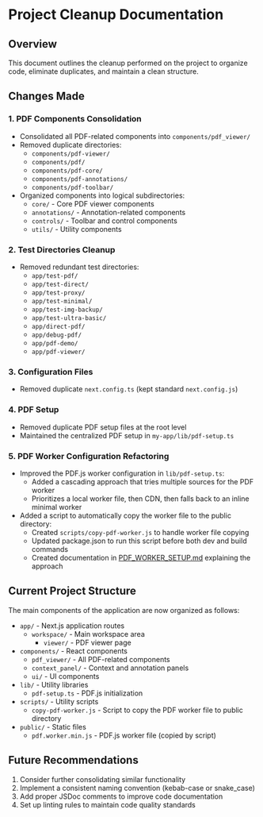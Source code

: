 # Project Cleanup Documentation

## Overview
This document outlines the cleanup performed on the project to organize code, eliminate duplicates, and maintain a clean structure.

## Changes Made

### 1. PDF Components Consolidation
- Consolidated all PDF-related components into `components/pdf_viewer/`
- Removed duplicate directories:
  - `components/pdf-viewer/`
  - `components/pdf/`
  - `components/pdf-core/`
  - `components/pdf-annotations/`
  - `components/pdf-toolbar/`
- Organized components into logical subdirectories:
  - `core/` - Core PDF viewer components
  - `annotations/` - Annotation-related components
  - `controls/` - Toolbar and control components
  - `utils/` - Utility components

### 2. Test Directories Cleanup
- Removed redundant test directories:
  - `app/test-pdf/`
  - `app/test-direct/`
  - `app/test-proxy/`
  - `app/test-minimal/`
  - `app/test-img-backup/`
  - `app/test-ultra-basic/`
  - `app/direct-pdf/`
  - `app/debug-pdf/`
  - `app/pdf-demo/`
  - `app/pdf-viewer/`

### 3. Configuration Files
- Removed duplicate `next.config.ts` (kept standard `next.config.js`)

### 4. PDF Setup
- Removed duplicate PDF setup files at the root level
- Maintained the centralized PDF setup in `my-app/lib/pdf-setup.ts`

### 5. PDF Worker Configuration Refactoring
- Improved the PDF.js worker configuration in `lib/pdf-setup.ts`:
  - Added a cascading approach that tries multiple sources for the PDF worker
  - Prioritizes a local worker file, then CDN, then falls back to an inline minimal worker
- Added a script to automatically copy the worker file to the public directory:
  - Created `scripts/copy-pdf-worker.js` to handle worker file copying
  - Updated package.json to run this script before both dev and build commands
  - Created documentation in [PDF_WORKER_SETUP.md](PDF_WORKER_SETUP.md) explaining the approach

## Current Project Structure
The main components of the application are now organized as follows:

- `app/` - Next.js application routes
  - `workspace/` - Main workspace area
    - `viewer/` - PDF viewer page
- `components/` - React components
  - `pdf_viewer/` - All PDF-related components
  - `context_panel/` - Context and annotation panels
  - `ui/` - UI components
- `lib/` - Utility libraries
  - `pdf-setup.ts` - PDF.js initialization
- `scripts/` - Utility scripts
  - `copy-pdf-worker.js` - Script to copy the PDF worker file to public directory
- `public/` - Static files
  - `pdf.worker.min.js` - PDF.js worker file (copied by script)

## Future Recommendations
1. Consider further consolidating similar functionality
2. Implement a consistent naming convention (kebab-case or snake_case)
3. Add proper JSDoc comments to improve code documentation
4. Set up linting rules to maintain code quality standards 